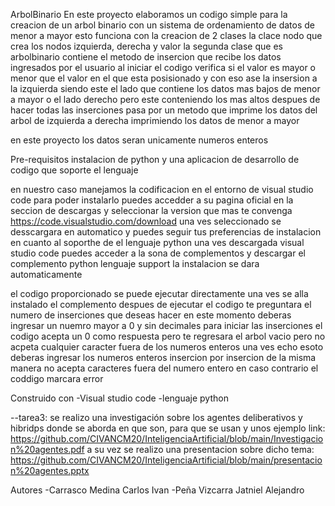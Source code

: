 ArbolBinario
En este proyecto elaboramos un codigo simple para la creacion de un arbol binario con un sistema de ordenamiento de datos de menor a mayor
esto funciona con la creacion de 2 clases la clace nodo que crea los nodos izquierda, derecha y valor la segunda clase que es arbolbinario 
contiene el metodo de insercion que recibe los datos ingresados por el usuario al iniciar el codigo verifica si el valor es mayor o menor 
que el valor en el que esta posisionado y con eso ase la insersion a la izquierda siendo este el lado que contiene los datos mas bajos de 
menor a mayor o el lado derecho pero este conteniendo los mas altos despues de hacer todas las inserciones pasa por un metodo que imprime 
los datos del arbol de izquierda a derecha imprimiendo los datos de menor a mayor

en este proyecto los datos seran unicamente numeros enteros

Pre-requisitos 
instalacion de python y una aplicacion de desarrollo de codigo que soporte el lenguaje

en nuestro caso manejamos la codificacion en el entorno de visual studio code para poder instalarlo puedes accedder a su 
pagina oficial en la seccion de descargas y seleccionar la version que mas te convenga https://code.visualstudio.com/download
una ves seleccionado se desscargara en automatico y puedes seguir tus preferencias de instalacion en cuanto al soporthe de 
el lenguaje python una ves descargada visual studio code puedes acceder a la sona de complementos y descargar el complemento
python lenguaje support la instalacion se dara automaticamente

el codigo proporcionado se puede ejecutar directamente una ves se alla instalado el complemento despues de ejecutar el codigo te 
preguntara el numero de inserciones que deseas hacer en este momento deberas ingresar un nuemro mayor a 0 y sin decimales para 
iniciar las  inserciones el codigo acepta un 0 como respuesta pero te regresara el arbol vacio pero no acpeta cualquier caracter 
fuera de los numeros enteros
una ves echo esoto deberas ingresar los numeros enteros insercion por insercion de la misma manera no acepta caracteres fuera del 
numero entero en caso contrario el coddigo marcara error

Construido con 
-Visual studio code
-lenguaje python

--tarea3:
se realizo una investigación sobre los agentes deliberativos y hibridps donde se aborda en que son, para que se usan y unos ejemplo
link: https://github.com/CIVANCM20/InteligenciaArtificial/blob/main/Investigacion%20agentes.pdf
a su vez se realizo una presentacion sobre dicho tema: https://github.com/CIVANCM20/InteligenciaArtificial/blob/main/presentacion%20agentes.pptx

Autores 
-Carrasco Medina Carlos Ivan
-Peña Vizcarra Jatniel Alejandro


